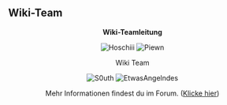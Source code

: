 ## Wiki-Team

<center>  

**Wiki-Teamleitung** 


<img src="../../../assets/image/Wiki Team/Hoschiii-skin.png" alt="Hoschiii" title="Hoschiii" /> <img src="../../../assets/image/Wiki Team/piewn skin.png" alt="Piewn" title="Piewn" />

<center>

Wiki Team

<img src="../../../assets/image/Wiki Team/s0uth-skin.png" alt="S0uth" title="S0uth" /> <img src="../../../assets/image/Wiki Team/EtwasAngelndes-skin.png" alt="EtwasAngelndes" title="EtwasAngelndes" />

  Mehr Informationen findest du im Forum. ([Klicke hier](https://germanrp.eu/forum/index.php?board/200-wiki-team/))
